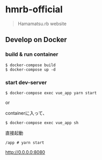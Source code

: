 # hmrb-official

> Hamamatsu.rb website

## Develop on Docker

### build & run container

```
$ docker-compose build
$ docker-compose up -d 
```

### start dev-server

```
$ docker-compose exec vue_app yarn start
```

or 

containerに入って、

```
$ docker-compose exec vue_app sh
```

直接起動

```
/app # yarn start
```

http://0.0.0.0:8080